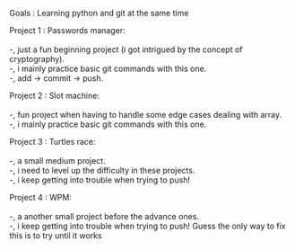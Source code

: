 Goals : Learning python and git at the same time 

Project 1 : Passwords manager: <br> 			
-, just a fun beginning project (i got intrigued by the concept of cryptography). <br>
-, i mainly practice basic git commands with this one. <br>
-, add -> commit -> push. <br>

Project 2 : Slot machine: <br> 			
-, fun project when having to handle some edge cases dealing with array. <br>
-, i mainly practice basic git commands with this one. <br>

Project 3 : Turtles race: <br> 			
-, a small medium project. <br>
-, i need to level up the difficulty in these projects. <br>
-, i keep getting into trouble when trying to push! <br>

Project 4 : WPM: <br> 			
-, a another small project before the advance ones. <br>
-, i keep getting into trouble when trying to push! Guess the only way to fix this is to try until it works <br>
